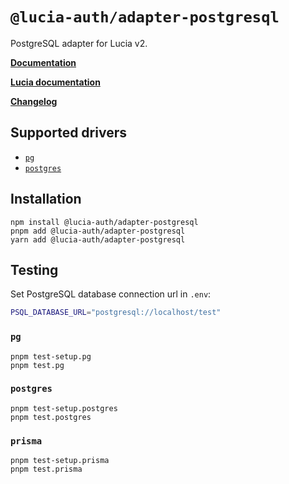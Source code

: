 # `@lucia-auth/adapter-postgresql`

PostgreSQL adapter for Lucia v2.

**[Documentation](https://lucia-auth.com/reference#lucia-authadapter-postgresql)**

**[Lucia documentation](https://lucia-auth.com)**

**[Changelog](https://github.com/pilcrowOnPaper/lucia/blob/main/packages/adapter-postgresql/CHANGELOG.md)**

## Supported drivers

- [`pg`](https://github.com/brianc/node-postgres)
- [`postgres`](https://github.com/porsager/postgres)

## Installation

```
npm install @lucia-auth/adapter-postgresql
pnpm add @lucia-auth/adapter-postgresql
yarn add @lucia-auth/adapter-postgresql
```

## Testing

Set PostgreSQL database connection url in `.env`:

```bash
PSQL_DATABASE_URL="postgresql://localhost/test"
```

### `pg`

```
pnpm test-setup.pg
pnpm test.pg
```

### `postgres`

```
pnpm test-setup.postgres
pnpm test.postgres
```

### `prisma`

```
pnpm test-setup.prisma
pnpm test.prisma
```
